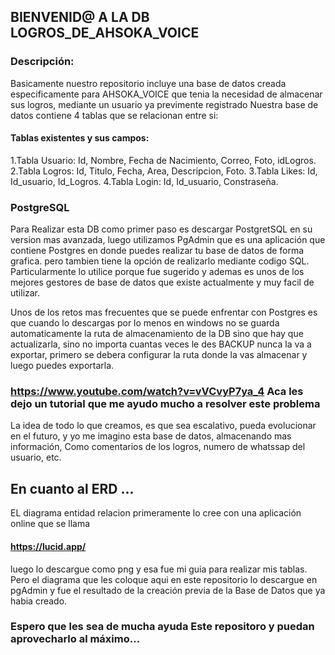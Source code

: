 ## BIENVENID@ A LA DB LOGROS_DE_AHSOKA_VOICE

### Descripción: 
Basicamente nuestro repositorio incluye una base de datos creada especificamente para AHSOKA_VOICE que tenia la necesidad de almacenar sus logros, mediante un usuario ya previmente registrado 
Nuestra base de datos contiene 4 tablas que se relacionan entre si:

#### Tablas existentes y sus campos: 

1.Tabla Usuario: Id, Nombre, Fecha de Nacimiento, Correo, Foto, idLogros.
2.Tabla Logros: Id, Titulo, Fecha, Area, Descripcion, Foto.
3.Tabla Likes: Id, Id_usuario, Id_Logros.
4.Tabla Login: Id, Id_usuario, Constraseña.

### PostgreSQL
Para Realizar esta DB como primer paso es descargar PostgretSQL en su version mas avanzada, luego utilizamos PgAdmin que es una aplicación que contiene Postgres en donde puedes realizar tu base de datos de forma grafica. pero tambien tiene la opción de realizarlo mediante codigo SQL.
Particularmente lo utilice porque fue sugerido y ademas es unos de los mejores gestores de base de datos que existe actualmente y muy facil de utilizar.

Unos de los retos mas frecuentes que se puede enfrentar con Postgres es que cuando lo descargas por lo menos en windows no se guarda automaticamente la ruta de almacenamiento de la DB sino que hay que actualizarla,
sino no importa cuantas veces le des BACKUP nunca la va a exportar, primero se debera configurar la ruta donde la vas almacenar y luego puedes exportarla. 

### https://www.youtube.com/watch?v=vVCvyP7ya_4  Aca les dejo un tutorial que me ayudo mucho a resolver este problema 

La idea de todo lo que creamos, es que sea escalativo, pueda evolucionar en el futuro, y yo me imagino esta base de datos, almacenando mas información, Como comentarios de los logros, 
numero de whatssap del usuario, etc. 

## En cuanto al ERD ... 
EL diagrama entidad relacion primeramente lo cree con una aplicación online  que se llama 
 #### https://lucid.app/  
 luego lo descargue como png y esa fue mi guia para realizar mis tablas. Pero el diagrama que les coloque aqui en este repositorio lo descargue en pgAdmin y fue el resultado de la creación previa de la Base de Datos que ya habia creado.
 
 ### Espero que les sea de mucha ayuda Este repositoro y puedan aprovecharlo al máximo...

